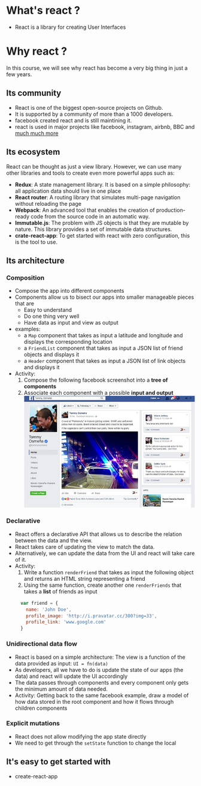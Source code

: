 # What's react ?

* React is a library for creating User Interfaces

# Why react ?
In this course, we will see why react has become a very big thing in just a few years.

## Its community

* React is one of the biggest open-source projects on Github.
* It is supported by a community of more than a 1000 developers.
* facebook created react and is still maintining it.
* react is used in major projects like facebook, instagram, airbnb, BBC and [much much more](https://www.google.tn/url?sa=t&rct=j&q=&esrc=s&source=web&cd=1&ved=0ahUKEwjBrqmBi8vXAhXJsxQKHQIXDZYQFggjMAA&url=https%3A%2F%2Fgithub.com%2Ffacebook%2Freact%2Fwiki%2Fsites-using-react&usg=AOvVaw3u_DU9HVKhKS_n8byEjbIs)

## Its ecosystem

React can be thought as just a view library. However, we can use many other libraries and tools to create even more powerful apps such as:
  * **Redux**: A state management library. It is based on a simple philosophy: all application data should live in one place
  * **React router**: A routing library that simulates multi-page navigation without reloading the page
  * **Webpack**: An advanced tool that enables the creation of production-ready code from the source code in an automatic way.
  * **Immutable.js**: The problem with JS objects is that they are mutable by nature. This library provides a set of immutable data structures.
  * **crate-react-app**: To get started with react with zero configuration, this is the tool to use.


## Its architecture

### Composition
* Compose the app into different components
* Components allow us to bisect our apps into smaller manageable pieces that are
  * Easy to understand
  * Do one thing very well
  * Have data as input and view as output
* examples:
  * a `Map` component that takes as input a latitude and longitude and displays the corresponding location
  * a `FriendList` component that takes as input a JSON list of friend objects and displays it
  * a `Header` component that takes as input a JSON list of link objects and displays it
* Activity:
  1. Compose the following facebook screenshot into a **tree of components**
  2. Associate each component with a possible **input and output**
  ![facebook screenshot](img/facebook-screenshot.jpg)

### Declarative
  * React offers a declarative API that allows us to describe the relation between the data and the view.
  * React takes care of updating the view to match the data.
  * Alternatively, we can update the data from the UI and react will take care of it.
  * Activity:
    1. Write a function `renderFriend` that takes as input the following object and returns an HTML string representing a friend
    2. Using the same function, create another one `renderFriends` that takes a **list** of friends as input
    ```javascript
      var friend = {
        name: 'John Doe',
        profile_image: 'http://i.pravatar.cc/300?img=33',
        profile_link: 'www.google.com'
      }
    ```

### Unidirectional data flow
  * React is based on a simple architecture: The view is a function of the data provided as input: `UI = fn(data)`
  * As developers, all we have to do is update the state of our apps (the data) and react will update the UI accordingly
  * The data passes through components and every component only gets the minimum amount of data needed.
  * Activity:
    Getting back to the same facebook example, draw a model of how data stored in the root component and how it flows through children components
### Explicit mutations
  * React does not allow modifying the app state directly
  * We need to get through the `setState` function to change the local

## It's easy to get started with
  * create-react-app
